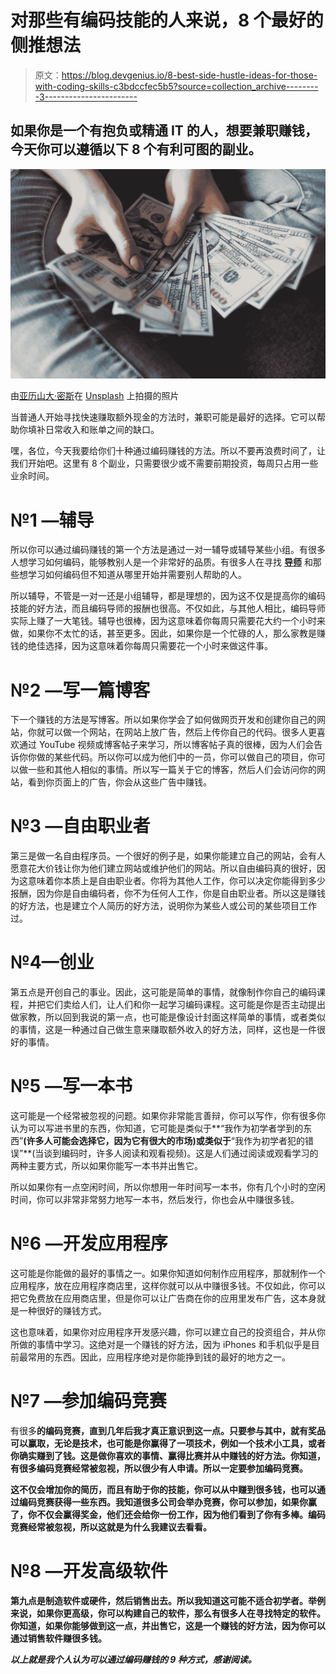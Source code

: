 # 对那些有编码技能的人来说，8 个最好的侧推想法

> 原文：<https://blog.devgenius.io/8-best-side-hustle-ideas-for-those-with-coding-skills-c3bdccfec5b5?source=collection_archive---------3----------------------->

## 如果你是一个有抱负或精通 IT 的人，想要兼职赚钱，今天你可以遵循以下 8 个有利可图的副业。

![](img/799c24ae20d7855ac9d16834448b49c6.png)

由[亚历山大·密斯](https://unsplash.com/@alexandermils?utm_source=medium&utm_medium=referral)在 [Unsplash](https://unsplash.com?utm_source=medium&utm_medium=referral) 上拍摄的照片

当普通人开始寻找快速赚取额外现金的方法时，兼职可能是最好的选择。它可以帮助你填补日常收入和账单之间的缺口。

嘿，各位，今天我要给你们十种通过编码赚钱的方法。所以不要再浪费时间了，让我们开始吧。这里有 8 个副业，只需要很少或不需要前期投资，每周只占用一些业余时间。

# №1 —辅导

所以你可以通过编码赚钱的第一个方法是通过一对一辅导或辅导某些小组。有很多人想学习如何编码，能够教别人是一个非常好的品质。有很多人在寻找 [**导师**](https://www.thebalancecareers.com/best-online-tutoring-jobs-5073778) 和那些想学习如何编码但不知道从哪里开始并需要别人帮助的人。

所以辅导，不管是一对一还是小组辅导，都是理想的，因为这不仅是提高你的编码技能的好方法，而且编码导师的报酬也很高。不仅如此，与其他人相比，编码导师实际上赚了一大笔钱。辅导也很棒，因为这意味着你每周只需要花大约一个小时来做，如果你不太忙的话，甚至更多。因此，如果你是一个忙碌的人，那么家教是赚钱的绝佳选择，因为这意味着你每周只需要花一个小时来做这件事。

# №2 —写一篇博客

下一个赚钱的方法是写博客。所以如果你学会了如何做网页开发和创建你自己的网站，你就可以做一个网站，在网站上放广告，然后上传你自己的代码。很多人更喜欢通过 YouTube 视频或博客帖子来学习，所以博客帖子真的很棒，因为人们会告诉你你做的某些代码。所以你可以成为他们中的一员，你可以做自己的项目，你可以做一些和其他人相似的事情。所以写一篇关于它的博客，然后人们会访问你的网站，看到你页面上的广告，你会从这些广告中赚钱。

# №3 —自由职业者

第三是做一名自由程序员。一个很好的例子是，如果你能建立自己的网站，会有人愿意花大价钱让你为他们建立网站或维护他们的网站。所以自由编码真的很好，因为这意味着你本质上是自由职业者。你将为其他人工作，你可以决定你能得到多少报酬，因为你是自由编码者，你不为任何人工作，你是自由职业者。所以这是赚钱的好方法，也是建立个人简历的好方法，说明你为某些人或公司的某些项目工作过。

# №4—创业

第五点是开创自己的事业。因此，这可能是简单的事情，就像制作你自己的编码课程，并把它们卖给人们，让人们和你一起学习编码课程。这可能是你是否主动提出做家教，所以回到我说的第一点，也可能是像设计封面这样简单的事情，或者类似的事情，这是一种通过自己做生意来赚取额外收入的好方法，同样，这也是一件很好的事情。

# №5 —写一本书

这可能是一个经常被忽视的问题。如果你非常能言善辩，你可以写作，你有很多你认为可以写进书里的东西，你知道，它可能是类似于**“我作为初学者学到的东西”**(许多人可能会选择它，因为它有很大的市场)或类似于**“我作为初学者犯的错误”**(当谈到编码时，许多人阅读和观看视频)。这是人们通过阅读或观看学习的两种主要方式，所以如果你能写一本书并出售它。

所以如果你有一点空闲时间，所以你想用一年时间写一本书，你有几个小时的空闲时间，你可以非常非常努力地写一本书，然后发行，你也会从中赚很多钱。

# №6 —开发应用程序

这可能是你能做的最好的事情之一。如果你知道如何制作应用程序，那就制作一个应用程序，放在应用程序商店里，这样你就可以从中赚很多钱。不仅如此，你可以把它免费放在应用商店里，但是你可以让广告商在你的应用里发布广告，这本身就是一种很好的赚钱方式。

这也意味着，如果你对应用程序开发感兴趣，你可以建立自己的投资组合，并从你所做的事情中学习。这绝对是一个赚钱的好方法，因为 iPhones 和手机似乎是目前最常用的东西。因此，应用程序绝对是你能挣到钱的最好的地方之一。

# №7 —参加编码竞赛

有很多[](https://www.freecodecamp.org/news/the-most-popular-coding-challenge-websites/)**的编码竞赛，直到几年后我才真正意识到这一点。只要参与其中，就有奖品可以赢取，无论是技术，也可能是你赢得了一项技术，例如一个技术小工具，或者你确实赚到了钱。这是做你喜欢的事情、赢得比赛并从中赚钱的好方法。你知道，有很多编码竞赛经常被忽视，所以很少有人申请。所以一定要参加编码竞赛。**

**这不仅会增加你的简历，而且有助于你的技能，你可以从中赚到很多钱，也可以通过编码竞赛获得一些东西。我知道很多公司会举办竞赛，你可以参加，如果你赢了，你不仅会赢得奖金，他们还会给你一份工作，因为他们看到了你有多棒。编码竞赛经常被忽视，所以这就是为什么我建议去看看。**

# **№8 —开发高级软件**

**第九点是制造软件或硬件，然后销售出去。所以我知道这可能不适合初学者。举例来说，如果你更高级，你可以构建自己的软件，那么有很多人在寻找特定的软件。你知道，如果你能够做到这一点，并出售它，这是一个赚钱的好方法，因为你可以通过销售软件赚很多钱。**

*****以上就是我个人认为可以通过编码赚钱的 9 种方式，感谢阅读。*****